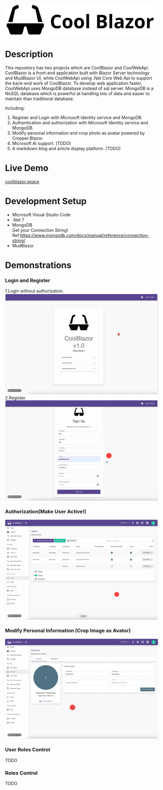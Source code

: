 <p align="center">
   <img src="/CoolBlazor/CoolBlazor/wwwroot/images/Logos/svglogo.svg" alt="CoolBlazor" title="CoolBlazor">
</p>

# Description
This repository has two projects which are CoolBlazor and CoolWebApi. CoolBlazor is a front-end  application built with Blazor Server technology and MudBlazor UI, while CoolWebApi using .Net Core Web Api to support the back-end work of CoolBlazor. To develop web application faster, CoolWebApi uses MongoDB database instead of sql server. MongoDB is a NoSQL database which is powerful at handling lots of data and easier to maintain than traditional database. 

Including:
1. Register and Login with Microsoft Identity service and MongoDB.
2. Authentication and authorization with Microsoft Identity service and MongoDB. 
3. Modify personal information and crop photo as avatar powered by Cropper.Blazor.
4. Microsoft AI support. (TODO)
5. A markdown blog and article display platform. (TODO)

# Live Demo
[coolblazor.space](https://www.coolblazor.space)

# Development Setup
- Microsoft Visual Studio Code
- .Net 7
- MongoDB<br>
     Get your Connection String! Ref:https://www.mongodb.com/docs/manual/reference/connection-string/
- MudBlazor

# Demonstrations
### Login and Register
1.Login without authorization.
![img](https://github.com/UMkashingHui/CoolBlazor/blob/master/CoolBlazor/CoolBlazor/wwwroot/images/Gifs/Login_NotActive.gif)
2.Register.
![img](https://github.com/UMkashingHui/CoolBlazor/blob/master/CoolBlazor/CoolBlazor/wwwroot/images/Gifs/Register.gif)
### Authorization(Make User Active!)
![img](https://github.com/UMkashingHui/CoolBlazor/blob/master/CoolBlazor/CoolBlazor/wwwroot/images/Gifs/ActivateUser.gif)
### Modify Personal Information (Crop Image as Avator)
![img](https://github.com/UMkashingHui/CoolBlazor/blob/master/CoolBlazor/CoolBlazor/wwwroot/images/Gifs/CropImageAsAvatar.gif)
### User Roles Control
TODO
### Roles Control
TODO
